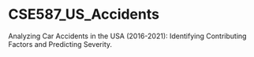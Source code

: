 # CSE587_US_Accidents
Analyzing Car Accidents in the USA (2016-2021): Identifying Contributing Factors and Predicting Severity.
